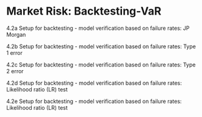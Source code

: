 # Market Risk: Backtesting-VaR
<p>4.2a Setup for backtesting - model verification based on failure rates: JP Morgan
<p>4.2b Setup for backtesting - model verification based on failure rates: Type 1 error
<p>4.2c Setup for backtesting - model verification based on failure rates: Type 2 error
<p>4.2d Setup for backtesting - model verification based on failure rates: Likelihood ratio (LR) test
<P>4.2e Setup for backtesting - model verification based on failure rates: Likelihood ratio (LR) test
